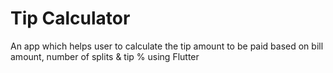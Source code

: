 # Tip Calculator
An app which helps user to calculate the tip amount to be paid based on bill amount, number of splits &amp; tip % using Flutter
